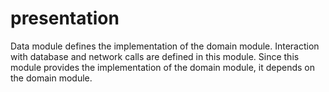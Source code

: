 # presentation
Data module defines the implementation of the domain module. 
Interaction with database and network calls are defined in this module.
Since this module provides the implementation of the domain module, it depends on the domain module.
